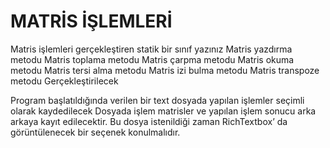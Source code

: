 # MATRİS İŞLEMLERİ
Matris işlemleri gerçekleştiren statik bir sınıf yazınız
Matris yazdırma metodu
Matris toplama metodu
Matris çarpma metodu
Matris okuma metodu
Matris tersi alma metodu
Matris izi bulma metodu
Matris transpoze metodu
Gerçekleştirilecek 

Program başlatıldığında verilen bir text dosyada yapılan işlemler seçimli olarak kaydedilecek
Dosyada işlem matrisler ve yapılan işlem sonucu arka arkaya kayıt edilecektir.
Bu dosya istenildiği zaman RichTextbox’ da görüntülenecek bir seçenek konulmalıdır.  

